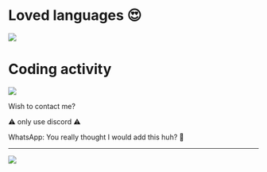 
# Loved languages 😍
![](https://camo.githubusercontent.com/f67a383b4f868c1dd3d2826d63b6990454e33acc0275b202e56b780a46351481/68747470733a2f2f6769746875622d726561646d652d73746174732e76657263656c2e6170702f6170692f746f702d6c616e67732f3f757365726e616d653d7a656e2d6b756e3034)

# Coding activity
![](https://camo.githubusercontent.com/b30d6be527a10256662cb1c7dfa55d07a9c05ecc0c8b8bc67b6b71b2c4a57abd/68747470733a2f2f6769746875622d726561646d652d73746174732e76657263656c2e6170702f6170692f77616b6174696d653f757365726e616d653d446f6e4261677565747465)

Wish to contact me?

⚠️ only use discord ⚠️

WhatsApp: You really thought I would add this huh? 🤣

---
[![](https://visitcount.itsvg.in/api?id=escupeme&icon=0&color=0)](https://visitcount.itsvg.in)

<!-- Proudly created with GPRM ( https://gprm.itsvg.in ) -->
